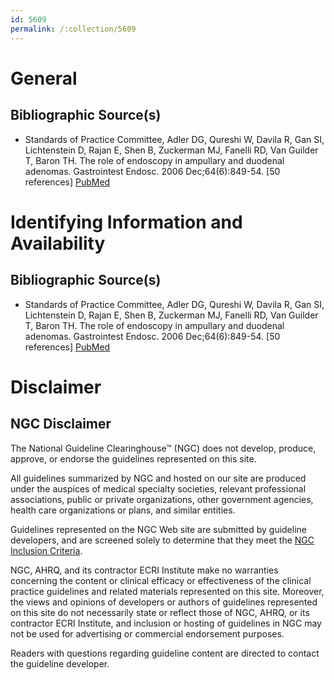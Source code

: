 ```yaml
---
id: 5609
permalink: /:collection/5609
---
```


# General

## Bibliographic Source(s)

- Standards of Practice Committee, Adler DG, Qureshi W, Davila R, Gan SI, Lichtenstein D, Rajan E, Shen B, Zuckerman MJ, Fanelli RD, Van Guilder T, Baron TH. The role of endoscopy in ampullary and duodenal adenomas. Gastrointest Endosc. 2006 Dec;64(6):849-54. [50 references] [ PubMed ](http://www.ncbi.nlm.nih.gov/entrez/query.fcgi?cmd=Retrieve&db=pubmed&dopt=Abstract&list_uids=17140885)

# Identifying Information and Availability

## Bibliographic Source(s)

- Standards of Practice Committee, Adler DG, Qureshi W, Davila R, Gan SI, Lichtenstein D, Rajan E, Shen B, Zuckerman MJ, Fanelli RD, Van Guilder T, Baron TH. The role of endoscopy in ampullary and duodenal adenomas. Gastrointest Endosc. 2006 Dec;64(6):849-54. [50 references] [ PubMed ](http://www.ncbi.nlm.nih.gov/entrez/query.fcgi?cmd=Retrieve&db=pubmed&dopt=Abstract&list_uids=17140885)

# Disclaimer

## NGC Disclaimer

The National Guideline Clearinghouse™ (NGC) does not develop, produce, approve, or endorse the guidelines represented on this site.

All guidelines summarized by NGC and hosted on our site are produced under the auspices of medical specialty societies, relevant professional associations, public or private organizations, other government agencies, health care organizations or plans, and similar entities.

Guidelines represented on the NGC Web site are submitted by guideline developers, and are screened solely to determine that they meet the [NGC Inclusion Criteria](/help-and-about/summaries/inclusion-criteria).

NGC, AHRQ, and its contractor ECRI Institute make no warranties concerning the content or clinical efficacy or effectiveness of the clinical practice guidelines and related materials represented on this site. Moreover, the views and opinions of developers or authors of guidelines represented on this site do not necessarily state or reflect those of NGC, AHRQ, or its contractor ECRI Institute, and inclusion or hosting of guidelines in NGC may not be used for advertising or commercial endorsement purposes.

Readers with questions regarding guideline content are directed to contact the guideline developer.

